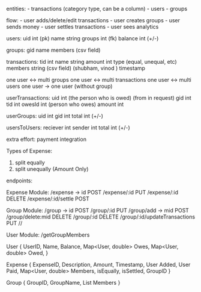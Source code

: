 entities: - transactions (category type, can be a column) - users - groups

flow: - user adds/delete/edit transactions - user creates groups - user sends money - user settles transactions - user sees analytics

users: uid int (pk) name string groups int (fk) balance int (+/-)

groups: gid name members (csv field)

transactions: tid int name string amount int type (equal, unequal, etc) members string (csv field) (shubham, vinod ) timestamp

one user <-> multi groups one user <-> multi transactions one user <-> multi users one user -> one user (without group)

userTransactions: uid int (the person who is owed) (from in request) gid int tid int owesId int (person who owes) amount int

userGroups: uid int gid int total int (+/-)

usersToUsers: reciever int sender int total int (+/-)


extra effort: payment integration

Types of Expense:
1. split equally
2. split unequally (Amount Only)

endpoints:

Expense Module:
/expense -> id POST
/expense/:id PUT
/expense/:id DELETE
/expense/:id/settle POST

Group Module:
/group -> id POST
/group/:id PUT
/group/add -> mid POST
/group/delete:mid DELETE
/group/:id DELETE
/group/:id/updateTransactions PUT //

User Module:
/getGroupMembers


User {
    UserID,
    Name,
    Balance,
    Map<User, double> Owes,
    Map<User, double> Owed,
}


Expense {
    ExpenseID,
    Description,
    Amount,
    Timestamp,
    User Added,
    User Paid,
    Map<User, double> Members,
    isEqually,
    isSettled,
    GroupID
}

Group {
    GroupID,
    GroupName,
    List<User> Members
}
